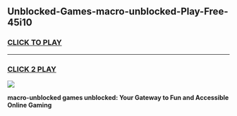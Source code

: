 
## Unblocked-Games-macro-unblocked-Play-Free-45i10
<h3>
<a href="https://premium76.site?title=macro-unblocked&ref=20M">CLICK TO PLAY</a></h3>
<hr>

<h3>
<a href="https://premium76.site?title=macro-unblocked&ref=20M">CLICK 2 PLAY</a>
  
</h3>

<a href="https://premium76.site?title=macro-unblocked&ref=19M"><img src="https://clearcache.store/games.png"></a>


**macro-unblocked games unblocked: Your Gateway to Fun and Accessible Online Gaming**
